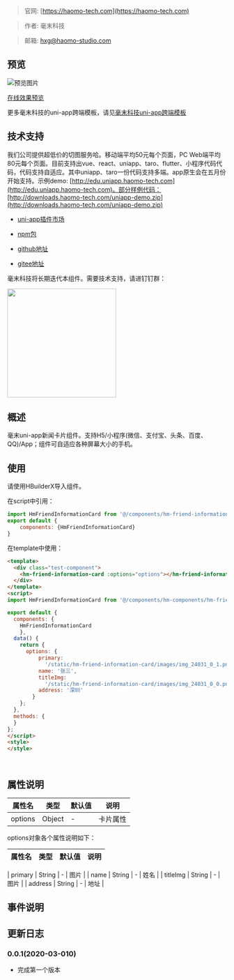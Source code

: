 > 官网: [https://haomo-tech.com](https://haomo-tech.com)

> 作者: 毫末科技

> 邮箱: hxg@haomo-studio.com

## 预览

![预览图片](http://downloads.haomo-tech.com/uniapp/hm-friend-information-card.png)

[在线效果预览](http://template.uniapp.haomo-tech.com/pages/haomo/test-component/hm-friend-information-card)

更多毫末科技的uni-app跨端模板，请见[毫末科技uni-app跨端模板](https://haomo-tech.com/sale.html)

## 技术支持

我们公司提供超低价的切图服务哈。移动端平均50元每个页面，PC Web端平均80元每个页面。目前支持出vue、react、uniapp、taro、flutter、小程序代码代码，代码支持自适应。其中uniapp、taro一份代码支持多端。app原生会在五月份开始支持。示例demo: [http://edu.uniapp.haomo-tech.com](http://edu.uniapp.haomo-tech.com)。部分样例代码：[http://downloads.haomo-tech.com/uniapp-demo.zip](http://downloads.haomo-tech.com/uniapp-demo.zip)

* [uni-app插件市场](https://ext.dcloud.net.cn/plugin?id=1398)

* [npm包](https://www.npmjs.com/package/hm-uniapp-friend-information-card)

* [github地址](https://github.com/haomo-studio/hm-uniapp-friend-information-card)

* [gitee地址](https://gitee.com/haomo/hm-uniapp-friend-information-card)

毫末科技将长期迭代本组件。需要技术支持，请进钉钉群：

<img width="250" src="http://downloads.haomo-tech.com/%E6%AF%AB%E6%9C%ABuniapp%E7%BB%84%E4%BB%B6%E6%8A%80%E6%9C%AF%E6%94%AF%E6%8C%81.jpg">

## 概述

毫末uni-app新闻卡片组件。支持H5/小程序(微信、支付宝、头条、百度、QQ)/App；组件可自适应各种屏幕大小的手机。

## 使用

请使用HBuilderX导入组件。

在script中引用：

```javascript
import HmFriendInformationCard from '@/components/hm-friend-information-card/index.vue'
export default {
    components: {HmFriendInformationCard}
}
```

在template中使用：

```html
<template>
  <div class="test-component">
    <hm-friend-information-card :options="options"></hm-friend-information-card>
  </div>
</template>
<script>
import HmFriendInformationCard from '@/components/hm-components/hm-friend-information-card/index.vue'

export default {
  components: {
    HmFriendInformationCard
    },
  data() {
    return {
      options: {
          primary:
            '/static/hm-friend-information-card/images/img_24031_0_1.png',
          name: '张三',
          titleImg:
            '/static/hm-friend-information-card/images/img_24031_0_0.png',
          address: '深圳'
        }
    };
  },
  methods: {
  }
};
</script>
<style>
</style>




```

## 属性说明

| 属性名        | 类型     | 默认值 | 说明                                                                       |
|-----------   |---------|--------|----------------------------------------------------------------------------|
| options        | Object  | -      | 卡片属性                                                                   |

options对象各个属性说明如下：

| 属性名        | 类型     | 默认值 | 说明                                                                       |
|-----------   |---------|--------|----------------------------------------------------------------------------|

| primary        | String  | -      | 图片                                                                   |
| name        | String  | -      | 姓名                                                                   |
| titleImg        | String  | -      | 图片                                                                   |
| address        | String  | -      | 地址                                                                   |



## 事件说明


## 更新日志

### 0.0.1(2020-03-010)

* 完成第一个版本
